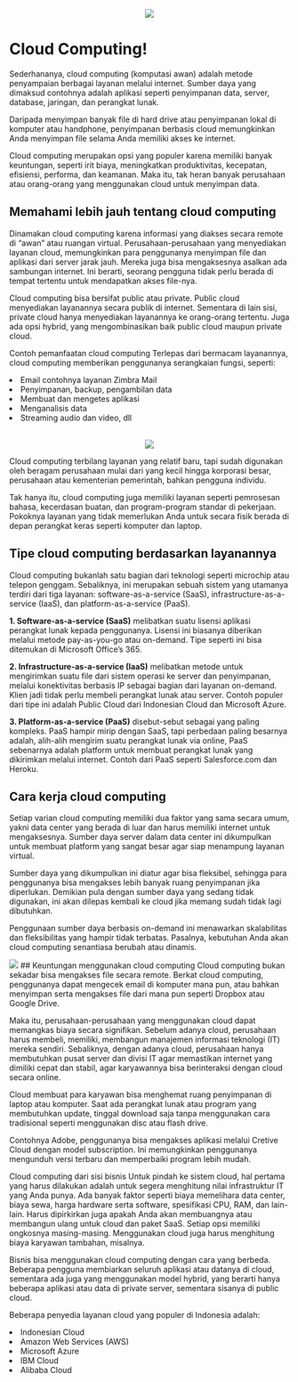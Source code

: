 <p align="center"><img src="https://drive.google.com/uc?export=view&id=1EpUxs4Owpi5VwIa9m70mRLFJee6CDDly"></p>


# Cloud Computing!
Sederhananya, cloud computing (komputasi awan) adalah metode penyampaian berbagai layanan melalui internet. Sumber daya yang dimaksud contohnya adalah aplikasi seperti penyimpanan data, server, database, jaringan, dan perangkat lunak.

Daripada menyimpan banyak file di hard drive atau penyimpanan lokal di komputer atau handphone, penyimpanan berbasis cloud memungkinkan Anda menyimpan file selama Anda memiliki akses ke internet.

Cloud computing merupakan opsi yang populer karena memiliki banyak keuntungan, seperti irit biaya, meningkatkan produktivitas, kecepatan, efisiensi, performa, dan keamanan. Maka itu, tak heran banyak perusahaan atau orang-orang yang menggunakan cloud untuk menyimpan data.

## Memahami lebih jauh tentang cloud computing
Dinamakan cloud computing karena informasi yang diakses secara remote di “awan” atau ruangan virtual. Perusahaan-perusahaan yang menyediakan layanan cloud, memungkinkan para penggunanya menyimpan file dan aplikasi dari server jarak jauh. Mereka juga bisa mengaksesnya asalkan ada sambungan internet. Ini berarti, seorang pengguna tidak perlu berada di tempat tertentu untuk mendapatkan akses file-nya.

Cloud computing bisa bersifat public atau private. Public cloud menyediakan layanannya secara publik di internet. Sementara di lain sisi, private cloud hanya menyediakan layanannya ke orang-orang tertentu. Juga ada opsi hybrid, yang mengombinasikan baik public cloud maupun private cloud.

Contoh pemanfaatan cloud computing
Terlepas dari bermacam layanannya, cloud computing memberikan penggunanya serangkaian fungsi, seperti:

<li>Email contohnya layanan Zimbra Mail</li>
<li>Penyimpanan, backup, pengambilan data</li>
<li>Membuat dan mengetes aplikasi</li>
<li>Menganalisis data</li>
<li>Streaming audio dan video, dll </li><br>

<p align="center"><img src="https://drive.google.com/uc?export=view&id=1Y4eR9Fr33J3dQ5okkv9Az3AxNbUyzPhu"></p>


Cloud computing terbilang layanan yang relatif baru, tapi sudah digunakan oleh beragam perusahaan mulai dari yang kecil hingga korporasi besar, perusahaan atau kementerian pemerintah, bahkan pengguna individu.

Tak hanya itu, cloud computing juga memiliki layanan seperti pemrosesan bahasa, kecerdasan buatan, dan program-program standar di pekerjaan. Pokoknya layanan yang tidak memerlukan Anda untuk secara fisik berada di depan perangkat keras seperti komputer dan laptop.  

## Tipe cloud computing berdasarkan layanannya
Cloud computing bukanlah satu bagian dari teknologi seperti microchip atau telepon genggam. Sebaliknya, ini merupakan sebuah sistem yang utamanya terdiri dari tiga layanan: software-as-a-service (SaaS), infrastructure-as-a-service (IaaS), dan platform-as-a-service (PaaS).

<b> 1. Software-as-a-service (SaaS)</b> melibatkan suatu lisensi aplikasi perangkat lunak kepada penggunanya. Lisensi ini biasanya diberikan melalui metode pay-as-you-go atau on-demand. Tipe seperti ini bisa ditemukan di Microsoft Office’s 365.

<b>2. Infrastructure-as-a-service (IaaS)</b> melibatkan metode untuk mengirimkan suatu file dari sistem operasi ke server dan penyimpanan, melalui konektivitas berbasis IP sebagai bagian dari layanan on-demand. Klien jadi tidak perlu membeli perangkat lunak atau server. Contoh populer dari tipe ini adalah Public Cloud dari Indonesian Cloud dan Microsoft Azure.

<b>3. Platform-as-a-service (PaaS)</b> disebut-sebut sebagai yang paling kompleks. PaaS hampir mirip dengan SaaS, tapi perbedaan paling besarnya adalah, alih-alih mengirim suatu perangkat lunak via online, PaaS sebenarnya adalah platform untuk membuat perangkat lunak yang dikirimkan melalui internet. Contoh dari PaaS seperti Salesforce.com dan Heroku.

## Cara kerja cloud computing
Setiap varian cloud computing memiliki dua faktor yang sama secara umum, yakni data center yang berada di luar dan harus memiliki internet untuk mengaksesnya. Sumber daya server dalam data center ini dikumpulkan untuk membuat platform yang sangat besar agar siap menampung layanan virtual.

Sumber daya yang dikumpulkan ini diatur agar bisa fleksibel, sehingga para penggunanya bisa mengakses lebih banyak ruang penyimpanan jika diperlukan. Demikian pula dengan sumber daya yang sedang tidak digunakan, ini akan dilepas kembali ke cloud jika memang sudah tidak lagi dibutuhkan.

Penggunaan sumber daya berbasis on-demand ini menawarkan skalabilitas dan fleksibilitas yang hampir tidak terbatas. Pasalnya, kebutuhan Anda akan cloud computing senantiasa berubah atau dinamis.

<img src="https://drive.google.com/uc?export=view&id=1Yi11yTo0UBbGa-dB8IQU4cTGK-Z3wKvN">
## Keuntungan menggunakan cloud computing
Cloud computing bukan sekadar bisa mengakses file secara remote. Berkat cloud computing, penggunanya dapat mengecek email di komputer mana pun, atau bahkan menyimpan serta mengakses file dari mana pun seperti Dropbox atau Google Drive.

Maka itu, perusahaan-perusahaan yang menggunakan cloud dapat memangkas biaya secara signifikan. Sebelum adanya cloud, perusahaan harus membeli, memiliki, membangun manajemen informasi teknologi (IT) mereka sendiri. Sebaliknya, dengan adanya cloud, perusahaan hanya membutuhkan pusat server dan divisi IT agar memastikan internet yang dimiliki cepat dan stabil, agar karyawannya bisa berinteraksi dengan cloud secara online.

Cloud membuat para karyawan bisa menghemat ruang penyimpanan di laptop atau komputer. Saat ada perangkat lunak atau program yang membutuhkan update, tinggal download saja tanpa menggunakan cara tradisional seperti menggunakan disc atau flash drive. 

Contohnya Adobe, penggunanya bisa mengakses aplikasi melalui Cretive Cloud dengan model subscription. Ini memungkinkan penggunanya mengunduh versi terbaru dan memperbaiki program lebih mudah.

Cloud computing dari sisi bisnis
Untuk pindah ke sistem cloud, hal pertama yang harus dilakukan adalah untuk segera menghitung nilai infrastruktur IT yang Anda punya. Ada banyak faktor seperti biaya memelihara data center, biaya sewa, harga hardware serta software, spesifikasi CPU, RAM, dan lain-lain. Harus dipirkirkan juga apakah Anda akan membuangnya atau membangun ulang untuk cloud dan paket SaaS. Setiap opsi memiliki ongkosnya masing-masing. Menggunakan cloud juga harus menghitung biaya karyawan tambahan, misalnya.  

Bisnis bisa menggunakan cloud computing dengan cara yang berbeda. Beberapa pengguna membiarkan seluruh aplikasi atau datanya di cloud, sementara ada juga yang menggunakan model hybrid, yang berarti hanya beberapa aplikasi atau data di private server, sementara sisanya di public cloud.

Beberapa penyedia layanan cloud yang populer di Indonesia adalah:

  <li>Indonesian Cloud</li>
  <li>Amazon Web Services (AWS)</li>
  <li>Microsoft Azure</li>
  <li>IBM Cloud</li>
  <li>Alibaba Cloud</li>


